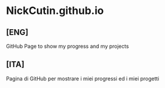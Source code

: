 # NickCutin.github.io
## [ENG]
GitHub Page to show my progress and my projects

## [ITA]
Pagina di GitHub per mostrare i miei progressi ed i miei progetti
